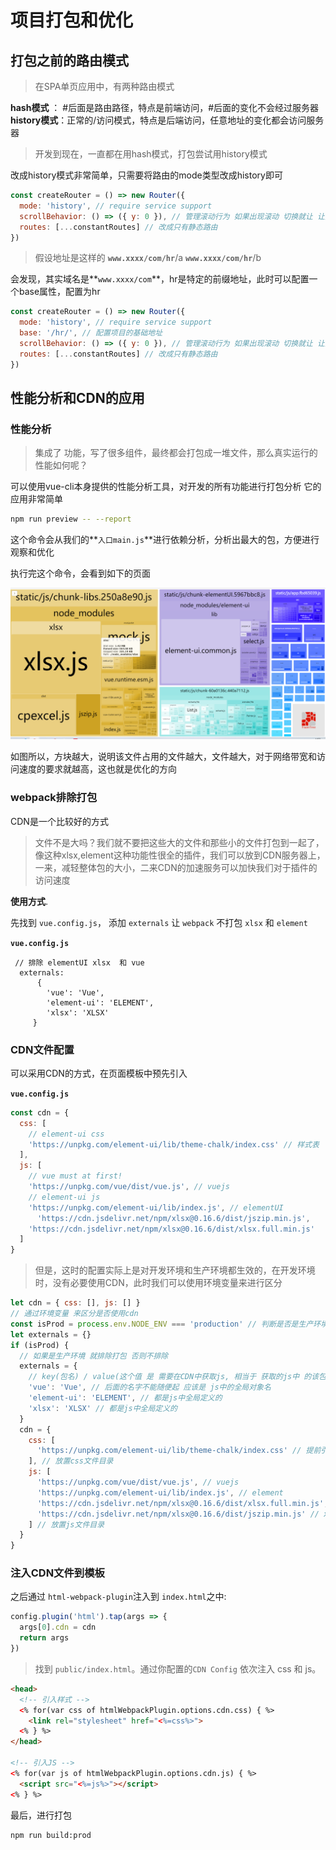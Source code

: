 # 项目打包和优化

## **打包之前的路由模式**

> 在SPA单页应用中，有两种路由模式

**hash模式** ： #后面是路由路径，特点是前端访问，#后面的变化不会经过服务器
**history模式**：正常的/访问模式，特点是后端访问，任意地址的变化都会访问服务器

>开发到现在，一直都在用hash模式，打包尝试用history模式

改成history模式非常简单，只需要将路由的mode类型改成history即可

```js
const createRouter = () => new Router({
  mode: 'history', // require service support
  scrollBehavior: () => ({ y: 0 }), // 管理滚动行为 如果出现滚动 切换就让 让页面回到顶部
  routes: [...constantRoutes] // 改成只有静态路由
})
```

>假设地址是这样的  **`www.xxxx/com/hr`**/a **`www.xxxx/com/hr`**/b

会发现，其实域名是**`www.xxxx/com`**，hr是特定的前缀地址，此时可以配置一个base属性，配置为hr

```js
const createRouter = () => new Router({
  mode: 'history', // require service support
  base: '/hr/', // 配置项目的基础地址
  scrollBehavior: () => ({ y: 0 }), // 管理滚动行为 如果出现滚动 切换就让 让页面回到顶部
  routes: [...constantRoutes] // 改成只有静态路由
})
```

## 性能分析和CDN的应用

### 性能分析

>集成了 功能，写了很多组件，最终都会打包成一堆文件，那么真实运行的性能如何呢？

可以使用vue-cli本身提供的性能分析工具，对开发的所有功能进行打包分析
它的应用非常简单

```bash
npm run preview -- --report
```

这个命令会从我们的**`入口main.js`**进行依赖分析，分析出最大的包，方便进行观察和优化

执行完这个命令，会看到如下的页面

![image-20200804015849396](./img/image-20200804015849396.png)

如图所以，方块越大，说明该文件占用的文件越大，文件越大，对于网络带宽和访问速度的要求就越高，这也就是优化的方向

### webpack排除打包

CDN是一个比较好的方式

>文件不是大吗？我们就不要把这些大的文件和那些小的文件打包到一起了，像这种xlsx,element这种功能性很全的插件，我们可以放到CDN服务器上，一来，减轻整体包的大小，二来CDN的加速服务可以加快我们对于插件的访问速度

**使用方式**.

先找到 `vue.config.js`， 添加 `externals` 让 `webpack` 不打包 `xlsx` 和 `element`

**`vue.config.js`**

```JS
 // 排除 elementUI xlsx  和 vue 
  externals:
      {
        'vue': 'Vue',
        'element-ui': 'ELEMENT',
        'xlsx': 'XLSX'
     }
```

### CDN文件配置

可以采用CDN的方式，在页面模板中预先引入

**`vue.config.js`**

```js
const cdn = {
  css: [
    // element-ui css
    'https://unpkg.com/element-ui/lib/theme-chalk/index.css' // 样式表
  ],
  js: [
    // vue must at first!
    'https://unpkg.com/vue/dist/vue.js', // vuejs
    // element-ui js
    'https://unpkg.com/element-ui/lib/index.js', // elementUI
      'https://cdn.jsdelivr.net/npm/xlsx@0.16.6/dist/jszip.min.js',
    'https://cdn.jsdelivr.net/npm/xlsx@0.16.6/dist/xlsx.full.min.js'
  ]
}
```

>但是，这时的配置实际上是对开发环境和生产环境都生效的，在开发环境时，没有必要使用CDN，此时我们可以使用环境变量来进行区分

```js
let cdn = { css: [], js: [] }
// 通过环境变量 来区分是否使用cdn
const isProd = process.env.NODE_ENV === 'production' // 判断是否是生产环境
let externals = {}
if (isProd) {
  // 如果是生产环境 就排除打包 否则不排除
  externals = {
    // key(包名) / value(这个值 是 需要在CDN中获取js, 相当于 获取的js中 的该包的全局的对象的名字)
    'vue': 'Vue', // 后面的名字不能随便起 应该是 js中的全局对象名
    'element-ui': 'ELEMENT', // 都是js中全局定义的
    'xlsx': 'XLSX' // 都是js中全局定义的
  }
  cdn = {
    css: [
      'https://unpkg.com/element-ui/lib/theme-chalk/index.css' // 提前引入elementUI样式
    ], // 放置css文件目录
    js: [
      'https://unpkg.com/vue/dist/vue.js', // vuejs
      'https://unpkg.com/element-ui/lib/index.js', // element
      'https://cdn.jsdelivr.net/npm/xlsx@0.16.6/dist/xlsx.full.min.js', // xlsx 相关
      'https://cdn.jsdelivr.net/npm/xlsx@0.16.6/dist/jszip.min.js' // xlsx 相关
    ] // 放置js文件目录
  }
}
```

### 注入CDN文件到模板

之后通过 `html-webpack-plugin`注入到 `index.html`之中:

```js
config.plugin('html').tap(args => {
  args[0].cdn = cdn
  return args
})
```

>找到 `public/index.html`。通过你配置的`CDN Config` 依次注入 css 和 js。

```html
<head>
  <!-- 引入样式 -->
  <% for(var css of htmlWebpackPlugin.options.cdn.css) { %>
    <link rel="stylesheet" href="<%=css%>">
  <% } %>
</head>

<!-- 引入JS -->
<% for(var js of htmlWebpackPlugin.options.cdn.js) { %>
  <script src="<%=js%>"></script>
<% } %>
```

最后，进行打包

```bash
npm run build:prod
```
